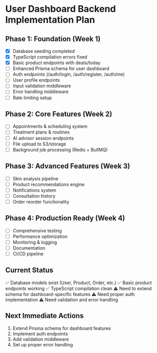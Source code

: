 # User Dashboard Backend Implementation Plan

## Phase 1: Foundation (Week 1)

- [x] Database seeding completed
- [x] TypeScript compilation errors fixed
- [x] Basic product endpoints with deals/today
- [ ] Enhanced Prisma schema for user dashboard
- [ ] Auth endpoints (/auth/login, /auth/register, /auth/me)
- [ ] User profile endpoints
- [ ] Input validation middleware
- [ ] Error handling middleware
- [ ] Rate limiting setup

## Phase 2: Core Features (Week 2)

- [ ] Appointments & scheduling system
- [ ] Treatment plans & routines
- [ ] AI advisor session endpoints
- [ ] File upload to S3/storage
- [ ] Background job processing (Redis + BullMQ)

## Phase 3: Advanced Features (Week 3)

- [ ] Skin analysis pipeline
- [ ] Product recommendations engine
- [ ] Notifications system
- [ ] Consultation history
- [ ] Order reorder functionality

## Phase 4: Production Ready (Week 4)

- [ ] Comprehensive testing
- [ ] Performance optimization
- [ ] Monitoring & logging
- [ ] Documentation
- [ ] CI/CD pipeline

## Current Status

✅ Database models exist (User, Product, Order, etc.)
✅ Basic product endpoints working
✅ TypeScript compilation clean
⚠️ Need to extend schema for dashboard-specific features
⚠️ Need proper auth implementation
⚠️ Need validation and error handling

## Next Immediate Actions

1. Extend Prisma schema for dashboard features
2. Implement auth endpoints
3. Add validation middleware
4. Set up proper error handling
